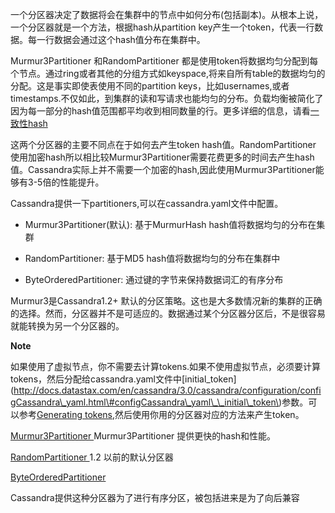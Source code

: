  一个分区器决定了数据将会在集群中的节点中如何分布\(包括副本\)。从根本上说，一个分区器就是一个方法，根据hash从partition key产生一个token，代表一行数据。每一行数据会通过这个hash值分布在集群中。

Murmur3Partitioner 和RandomPartitioner 都是使用token将数据均匀分配到每个节点。通过ring或者其他的分组方式如keyspace,将来自所有table的数据均匀的分配。这是事实即使表使用不同的partition keys，比如usernames,或者timestamps.不仅如此，到集群的读和写请求也能均匀的分布。负载均衡被简化了因为每一部分的hash值范围都平均收到相同数量的行。更多详细的信息，请看[一致性hash](http://docs.datastax.com/en/cassandra/3.0/cassandra/architecture/archDataDistributeHashing.html)

  
这两个分区器的主要不同点在于如何去产生token hash值。RandomPartitioner 使用加密hash所以相比较Murmur3Partitioner需要花费更多的时间去产生hash值。Cassandra实际上并不需要一个加密的hash,因此使用Murmur3Partitioner能够有3-5倍的性能提升。

 Cassandra提供一下partitioners,可以在cassandra.yaml文件中配置。

- Murmur3Partitioner(默认): 基于MurmurHash hash值将数据均匀的分布在集群

- RandomPartitioner: 基于MD5 hash值将数据均匀的分布在集群中

- ByteOrderedPartitioner: 通过键的字节来保持数据词汇的有序分布



 Murmur3是Cassandra1.2+ 默认的分区策略。这也是大多数情况新的集群的正确的选择。然而，分区器并不是可适应的。数据通过某个分区器分区后，不是很容易就能转换为另一个分区器的。

**Note**

如果使用了虚拟节点，你不需要去计算tokens.如果不使用虚拟节点，必须要计算tokens，然后分配给cassandra.yaml文件中[initial_token](http://docs.datastax.com/en/cassandra/3.0/cassandra/configuration/configCassandra\_yaml.html\#configCassandra\_yaml\_\_initial\_token\)参数。可以参考[Generating tokens](http://docs.datastax.com/en/cassandra/3.0/cassandra/configuration/configGenTokens.html),然后使用你用的分区器对应的方法来产生token。

[Murmur3Partitioner](https://fs1360472174.gitbooks.io/cassandra-document/content/murmur3partitioner.html)
Murmur3Partitioner 提供更快的hash和性能。

[RandomPartitioner](https://fs1360472174.gitbooks.io/cassandra-document/content/randompartitioner.html)
1.2 以前的默认分区器

[ByteOrderedPartitioner](https://fs1360472174.gitbooks.io/cassandra-document/content/byteorderedpartitioner.html)

Cassandra提供这种分区器为了进行有序分区，被包括进来是为了向后兼容

